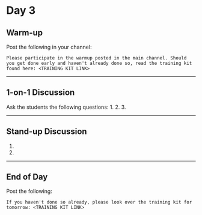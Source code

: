 # Day 3

## Warm-up
Post the following in your channel:
```
Please participate in the warmup posted in the main channel. Should you get done early and haven't already done so, read the training kit found here: <TRAINING KIT LINK>
```


---


## 1-on-1 Discussion
Ask the students the following questions:
1. 
2. 
3. 


---


## Stand-up Discussion
1. 
2. 


---


## End of Day
Post the following:
```
If you haven't done so already, please look over the training kit for tomorrow: <TRAINING KIT LINK>
```
